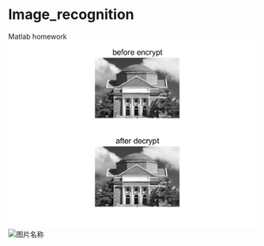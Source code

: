 # Image_recognition
Matlab homework
![图片](https://github.com/ksc999/Image_recognition/blob/master/image/hide_space_1.bmp)
![图片名称](https://www.baidu.com/img/bd_logo1.png)
